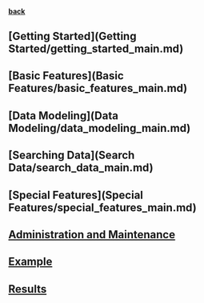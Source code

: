 #### [back](../README.md)



## [Getting Started](Getting Started/getting_started_main.md)

## [Basic Features](Basic Features/basic_features_main.md)

## [Data Modeling](Data Modeling/data_modeling_main.md)

## [Searching Data](Search Data/search_data_main.md)

## [Special Features](Special Features/special_features_main.md)

## [Administration and Maintenance](Adminstration/admin_main.md)

## [Example](Examples/example_main.md)

## [Results](Results/results_main.md)